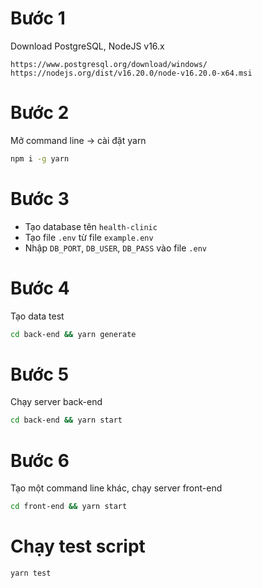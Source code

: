 # Bước 1

Download PostgreSQL, NodeJS v16.x

```
https://www.postgresql.org/download/windows/
https://nodejs.org/dist/v16.20.0/node-v16.20.0-x64.msi
```

# Bước 2

Mở command line -> cài đặt yarn

```bash
npm i -g yarn
```

# Bước 3

- Tạo database tên `health-clinic`
- Tạo file `.env` từ file `example.env`
- Nhập `DB_PORT`, `DB_USER`, `DB_PASS` vào file `.env`

# Bước 4

Tạo data test
```bash
cd back-end && yarn generate
```

# Bước 5

Chạy server back-end

```bash
cd back-end && yarn start
```

# Bước 6

Tạo một command line khác, chạy server front-end

```bash
cd front-end && yarn start
```

# Chạy test script

```bash
yarn test
```
